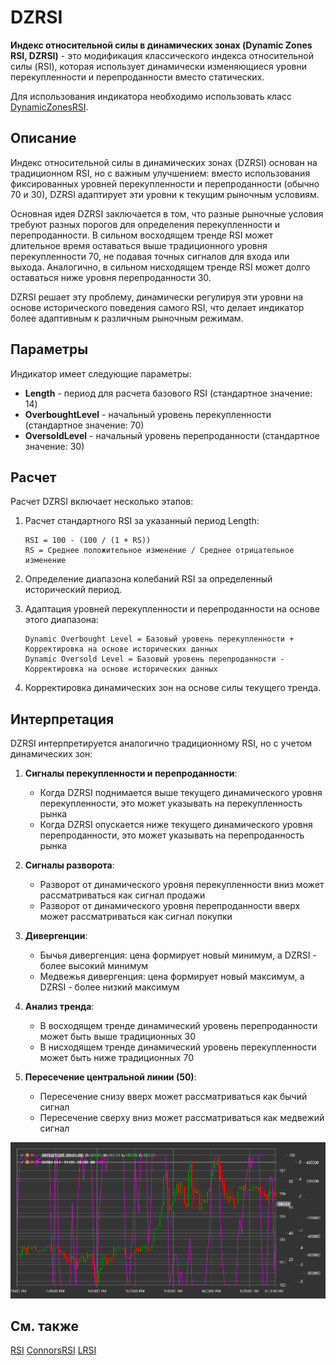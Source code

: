 # DZRSI

**Индекс относительной силы в динамических зонах (Dynamic Zones RSI, DZRSI)** - это модификация классического индекса относительной силы (RSI), которая использует динамически изменяющиеся уровни перекупленности и перепроданности вместо статических.

Для использования индикатора необходимо использовать класс [DynamicZonesRSI](xref:StockSharp.Algo.Indicators.DynamicZonesRSI).

## Описание

Индекс относительной силы в динамических зонах (DZRSI) основан на традиционном RSI, но с важным улучшением: вместо использования фиксированных уровней перекупленности и перепроданности (обычно 70 и 30), DZRSI адаптирует эти уровни к текущим рыночным условиям.

Основная идея DZRSI заключается в том, что разные рыночные условия требуют разных порогов для определения перекупленности и перепроданности. В сильном восходящем тренде RSI может длительное время оставаться выше традиционного уровня перекупленности 70, не подавая точных сигналов для входа или выхода. Аналогично, в сильном нисходящем тренде RSI может долго оставаться ниже уровня перепроданности 30.

DZRSI решает эту проблему, динамически регулируя эти уровни на основе исторического поведения самого RSI, что делает индикатор более адаптивным к различным рыночным режимам.

## Параметры

Индикатор имеет следующие параметры:
- **Length** - период для расчета базового RSI (стандартное значение: 14)
- **OverboughtLevel** - начальный уровень перекупленности (стандартное значение: 70)
- **OversoldLevel** - начальный уровень перепроданности (стандартное значение: 30)

## Расчет

Расчет DZRSI включает несколько этапов:

1. Расчет стандартного RSI за указанный период Length:
   ```
   RSI = 100 - (100 / (1 + RS))
   RS = Среднее положительное изменение / Среднее отрицательное изменение
   ```

2. Определение диапазона колебаний RSI за определенный исторический период.

3. Адаптация уровней перекупленности и перепроданности на основе этого диапазона:
   ```
   Dynamic Overbought Level = Базовый уровень перекупленности + Корректировка на основе исторических данных
   Dynamic Oversold Level = Базовый уровень перепроданности - Корректировка на основе исторических данных
   ```

4. Корректировка динамических зон на основе силы текущего тренда.

## Интерпретация

DZRSI интерпретируется аналогично традиционному RSI, но с учетом динамических зон:

1. **Сигналы перекупленности и перепроданности**:
   - Когда DZRSI поднимается выше текущего динамического уровня перекупленности, это может указывать на перекупленность рынка
   - Когда DZRSI опускается ниже текущего динамического уровня перепроданности, это может указывать на перепроданность рынка

2. **Сигналы разворота**:
   - Разворот от динамического уровня перекупленности вниз может рассматриваться как сигнал продажи
   - Разворот от динамического уровня перепроданности вверх может рассматриваться как сигнал покупки

3. **Дивергенции**:
   - Бычья дивергенция: цена формирует новый минимум, а DZRSI - более высокий минимум
   - Медвежья дивергенция: цена формирует новый максимум, а DZRSI - более низкий максимум

4. **Анализ тренда**:
   - В восходящем тренде динамический уровень перепроданности может быть выше традиционных 30
   - В нисходящем тренде динамический уровень перекупленности может быть ниже традиционных 70

5. **Пересечение центральной линии (50)**:
   - Пересечение снизу вверх может рассматриваться как бычий сигнал
   - Пересечение сверху вниз может рассматриваться как медвежий сигнал

![indicator_dynamic_zones_rsi](../../../../images/indicator_dynamic_zones_rsi.png)

## См. также

[RSI](rsi.md)
[ConnorsRSI](connors_rsi.md)
[LRSI](laguerre_rsi.md)